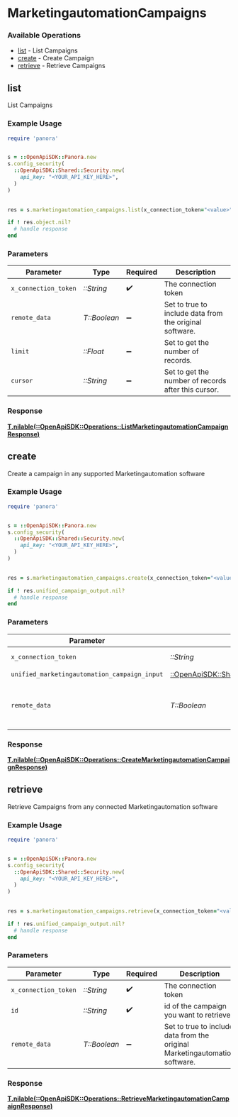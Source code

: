 # MarketingautomationCampaigns


### Available Operations

* [list](#list) - List  Campaigns
* [create](#create) - Create Campaign
* [retrieve](#retrieve) - Retrieve Campaigns

## list

List  Campaigns

### Example Usage

```ruby
require 'panora'


s = ::OpenApiSDK::Panora.new
s.config_security(
  ::OpenApiSDK::Shared::Security.new(
    api_key: "<YOUR_API_KEY_HERE>",
  )
)

    
res = s.marketingautomation_campaigns.list(x_connection_token="<value>", remote_data=false, limit=7685.78, cursor="<value>")

if ! res.object.nil?
  # handle response
end

```

### Parameters

| Parameter                                               | Type                                                    | Required                                                | Description                                             |
| ------------------------------------------------------- | ------------------------------------------------------- | ------------------------------------------------------- | ------------------------------------------------------- |
| `x_connection_token`                                    | *::String*                                              | :heavy_check_mark:                                      | The connection token                                    |
| `remote_data`                                           | *T::Boolean*                                            | :heavy_minus_sign:                                      | Set to true to include data from the original software. |
| `limit`                                                 | *::Float*                                               | :heavy_minus_sign:                                      | Set to get the number of records.                       |
| `cursor`                                                | *::String*                                              | :heavy_minus_sign:                                      | Set to get the number of records after this cursor.     |


### Response

**[T.nilable(::OpenApiSDK::Operations::ListMarketingautomationCampaignResponse)](../../models/operations/listmarketingautomationcampaignresponse.md)**


## create

Create a campaign in any supported Marketingautomation software

### Example Usage

```ruby
require 'panora'


s = ::OpenApiSDK::Panora.new
s.config_security(
  ::OpenApiSDK::Shared::Security.new(
    api_key: "<YOUR_API_KEY_HERE>",
  )
)

    
res = s.marketingautomation_campaigns.create(x_connection_token="<value>", unified_marketingautomation_campaign_input=::OpenApiSDK::Shared::UnifiedMarketingautomationCampaignInput.new(), remote_data=false)

if ! res.unified_campaign_output.nil?
  # handle response
end

```

### Parameters

| Parameter                                                                                                                       | Type                                                                                                                            | Required                                                                                                                        | Description                                                                                                                     |
| ------------------------------------------------------------------------------------------------------------------------------- | ------------------------------------------------------------------------------------------------------------------------------- | ------------------------------------------------------------------------------------------------------------------------------- | ------------------------------------------------------------------------------------------------------------------------------- |
| `x_connection_token`                                                                                                            | *::String*                                                                                                                      | :heavy_check_mark:                                                                                                              | The connection token                                                                                                            |
| `unified_marketingautomation_campaign_input`                                                                                    | [::OpenApiSDK::Shared::UnifiedMarketingautomationCampaignInput](../../models/shared/unifiedmarketingautomationcampaigninput.md) | :heavy_check_mark:                                                                                                              | N/A                                                                                                                             |
| `remote_data`                                                                                                                   | *T::Boolean*                                                                                                                    | :heavy_minus_sign:                                                                                                              | Set to true to include data from the original Marketingautomation software.                                                     |


### Response

**[T.nilable(::OpenApiSDK::Operations::CreateMarketingautomationCampaignResponse)](../../models/operations/createmarketingautomationcampaignresponse.md)**


## retrieve

Retrieve Campaigns from any connected Marketingautomation software

### Example Usage

```ruby
require 'panora'


s = ::OpenApiSDK::Panora.new
s.config_security(
  ::OpenApiSDK::Shared::Security.new(
    api_key: "<YOUR_API_KEY_HERE>",
  )
)

    
res = s.marketingautomation_campaigns.retrieve(x_connection_token="<value>", id="<value>", remote_data=false)

if ! res.unified_campaign_output.nil?
  # handle response
end

```

### Parameters

| Parameter                                                                   | Type                                                                        | Required                                                                    | Description                                                                 |
| --------------------------------------------------------------------------- | --------------------------------------------------------------------------- | --------------------------------------------------------------------------- | --------------------------------------------------------------------------- |
| `x_connection_token`                                                        | *::String*                                                                  | :heavy_check_mark:                                                          | The connection token                                                        |
| `id`                                                                        | *::String*                                                                  | :heavy_check_mark:                                                          | id of the campaign you want to retrieve.                                    |
| `remote_data`                                                               | *T::Boolean*                                                                | :heavy_minus_sign:                                                          | Set to true to include data from the original Marketingautomation software. |


### Response

**[T.nilable(::OpenApiSDK::Operations::RetrieveMarketingautomationCampaignResponse)](../../models/operations/retrievemarketingautomationcampaignresponse.md)**

